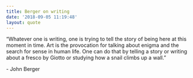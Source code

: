 ```yaml
---
title: Berger on writing
date: '2018-09-05 11:19:48'
layout: quote
---
```

“Whatever one is writing, one is trying to tell the story of being here at this moment in time. Art is the provocation for talking about enigma and the search for sense in human life. One can do that by telling a story or writing about a fresco by Giotto or studying how a snail climbs up a wall.”

\- John Berger
